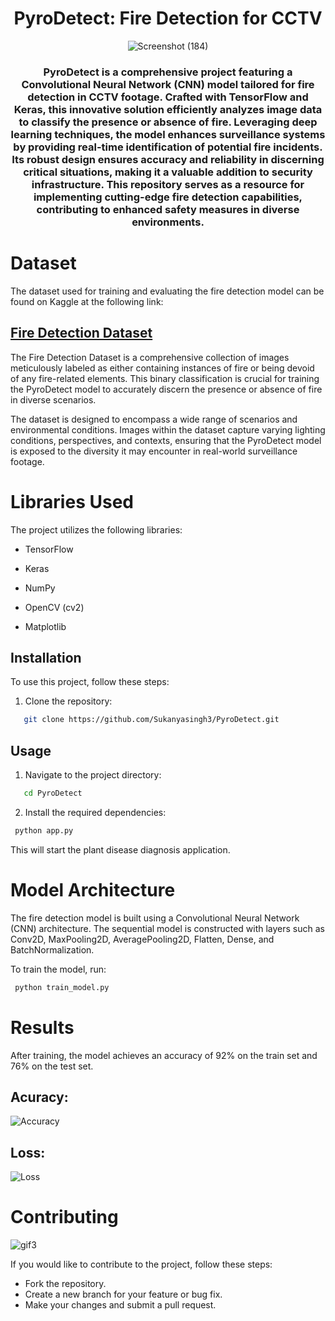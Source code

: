 <div align='center'>
 
# PyroDetect: Fire Detection for CCTV
![Screenshot (184)](https://github.com/Sukanyasingh3/PyroDetect/assets/113462236/7f80da27-3482-419a-98ab-60a34b4c17ae)

### PyroDetect is a comprehensive project featuring a Convolutional Neural Network (CNN) model tailored for fire detection in CCTV footage. Crafted with TensorFlow and Keras, this innovative solution efficiently analyzes image data to classify the presence or absence of fire. Leveraging deep learning techniques, the model enhances surveillance systems by providing real-time identification of potential fire incidents. Its robust design ensures accuracy and reliability in discerning critical situations, making it a valuable addition to security infrastructure. This repository serves as a resource for implementing cutting-edge fire detection capabilities, contributing to enhanced safety measures in diverse environments.
</div>
 
# Dataset
The dataset used for training and evaluating the fire detection model can be found on Kaggle at the following link:
##   [Fire Detection Dataset](https://www.kaggle.com/datasets/tharakan684/urecamain) 


The Fire Detection Dataset is a comprehensive collection of images meticulously labeled as either containing instances of fire or being devoid of any fire-related elements. This binary classification is crucial for training the PyroDetect model to accurately discern the presence or absence of fire in diverse scenarios.

The dataset is designed to encompass a wide range of scenarios and environmental conditions. Images within the dataset capture varying lighting conditions, perspectives, and contexts, ensuring that the PyroDetect model is exposed to the diversity it may encounter in real-world surveillance footage.
# Libraries Used
The project utilizes the following libraries: 

 - TensorFlow 

 - Keras 

 - NumPy 

 - OpenCV (cv2) 

 - Matplotlib

## Installation

To use this project, follow these steps:

1. Clone the repository:

```bash
   git clone https://github.com/Sukanyasingh3/PyroDetect.git
   ```
## Usage

1. Navigate to the project directory:

```bash
   cd PyroDetect
   ```
2. Install the required dependencies:
  ```bash
   python app.py
```
This will start the plant disease diagnosis application.


# Model Architecture
The fire detection model is built using a Convolutional Neural Network (CNN) architecture. The sequential model is constructed with layers such as Conv2D, MaxPooling2D, AveragePooling2D, Flatten, Dense, and BatchNormalization.

To train the model, run:
  ```bash
   python train_model.py
```

# Results
After training, the model achieves an accuracy of 92% on the train set and 76% on the test set.

## Acuracy:
![Accuracy](https://github.com/Sukanyasingh3/Fire-Detection-for-CCTV/assets/113462236/3b4376cf-aa98-408b-8f14-b060bdae6872)

## Loss:
![Loss](https://github.com/Sukanyasingh3/Fire-Detection-for-CCTV/assets/113462236/e207a52d-20a6-4858-a98f-fb31b43702e8)

# Contributing
![gif3](https://github.com/Sukanyasingh3/Fire-Detection-for-CCTV/assets/113462236/6f4ebeb3-cc50-4e33-babc-32f9f6012709)



If you would like to contribute to the project, follow these steps:

 - Fork the repository.
 - Create a new branch for your feature or bug fix.
 - Make your changes and submit a pull request.
